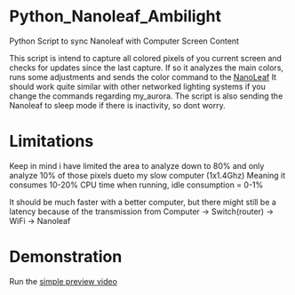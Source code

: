 # Python_Nanoleaf_Ambilight
Python Script to sync Nanoleaf with Computer Screen Content

This script is intend to capture all colored pixels of you current screen and checks for updates since the last capture.
If so it analyzes the main colors, runs some adjustments and sends the color command to the <a href="https://nanoleaf.me/en/">NanoLeaf</a>
It should work quite similar with other networked lighting systems if you change the commands regarding my_aurora.
The script is also sending the Nanoleaf to sleep mode if there is inactivity, so dont worry.

# Limitations
Keep in mind i have limited the area to analyze down to 80% and only analyze 10% of those pixels dueto my slow computer (1x1.4Ghz) Meaning it consumes 10-20% CPU time when running, idle consumption = 0-1%

It should be much faster with a better computer, but there might still be a latency because of the transmission from Computer -> Switch(router) -> WiFi -> Nanoleaf

# Demonstration
Run the <a href="https://raw.githubusercontent.com/kantmn/Python_Nanoleaf_Ambilight/master/demo.mp4">simple preview video</a>
